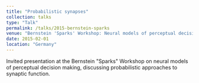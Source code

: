 ```yaml
---
title: "Probabilistic synapses"
collection: talks
type: "Talk"
permalink: /talks/2015-bernstein-sparks
venue: "Bernstein 'Sparks' Workshop: Neural models of perceptual decision making in natural environments"
date: 2015-02-01
location: "Germany"
---
```


Invited presentation at the Bernstein "Sparks" Workshop on neural models of perceptual decision making, discussing probabilistic approaches to synaptic function. 